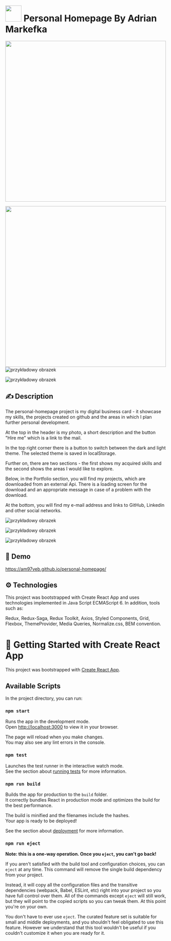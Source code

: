  # <img width="50" height="50" src="adrianMarkefkaLogoGoldCircle2.PNG"></img> Personal Homepage By Adrian Markefka

 <img width="500" height="500" src="adrianMarkefkaLogoGoldCircle2.PNG"></img>

<img width="500" height="500" src="adrianMarkefkaLogo3.PNG"></img>
 ![przykładowy obrazek](adrianMarkefkaLogo3.PNG)

![przykładowy obrazek](adrianMarkefkaLogoGoldCircle2.PNG)

## ✍ Description 
The personal-homepage project is my digital business card - it showcase my skills, the projects created on github and the areas in which I plan further personal development.

At the top in the header is my photo, a short description and the button "Hire me" which is a link to the mail. 

In the top right corner there is a button to switch between the dark and light theme. The selected theme is saved in localStorage.

Further on, there are two sections - the first shows my acquired skills and the second shows the areas I would like to explore.

Below, in the Portfolio section, you will find my projects, which are downloaded from an external Api. There is a loading screen for the download and an appropriate message in case of a problem with the download. 

At the bottom, you will find my e-mail address and links to GitHub, Linkedin and other social networks.



![przykładowy obrazek](adrianMarkefkaLogo.png)


![przykładowy obrazek](adrianMarkefkaLogo3.PNG)

![przykładowy obrazek](adrianMarkefkaLogoGoldCircle2.PNG)


## 📄 Demo
https://am97veb.github.io/personal-homepage/

## ⚙ Technologies
This project was bootstrapped with Create React App and uses technologies implemented in Java Script ECMAScript 6. In addition, tools such as:

Redux,
Redux-Saga,
Redux Toolkit,
Axios,
Styled Components,
Grid,
Flexbox,
ThemeProvider,
Media Queries,
Normalize.css,
BEM convention.


# 📃 Getting Started with Create React App

This project was bootstrapped with [Create React App](https://github.com/facebook/create-react-app).

## Available Scripts

In the project directory, you can run:

### `npm start`

Runs the app in the development mode.\
Open [http://localhost:3000](http://localhost:3000) to view it in your browser.

The page will reload when you make changes.\
You may also see any lint errors in the console.

### `npm test`

Launches the test runner in the interactive watch mode.\
See the section about [running tests](https://facebook.github.io/create-react-app/docs/running-tests) for more information.

### `npm run build`

Builds the app for production to the `build` folder.\
It correctly bundles React in production mode and optimizes the build for the best performance.

The build is minified and the filenames include the hashes.\
Your app is ready to be deployed!

See the section about [deployment](https://facebook.github.io/create-react-app/docs/deployment) for more information.

### `npm run eject`

**Note: this is a one-way operation. Once you `eject`, you can't go back!**

If you aren't satisfied with the build tool and configuration choices, you can `eject` at any time. This command will remove the single build dependency from your project.

Instead, it will copy all the configuration files and the transitive dependencies (webpack, Babel, ESLint, etc) right into your project so you have full control over them. All of the commands except `eject` will still work, but they will point to the copied scripts so you can tweak them. At this point you're on your own.

You don't have to ever use `eject`. The curated feature set is suitable for small and middle deployments, and you shouldn't feel obligated to use this feature. However we understand that this tool wouldn't be useful if you couldn't customize it when you are ready for it.